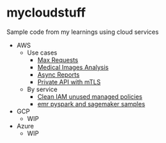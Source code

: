 # mycloudstuff
Sample code from my learnings using cloud services

* AWS
    * Use cases
        * [Max Requests](aws/use%20cases/max-requests)
        * [Medical Images Analysis](aws/use%20cases/medical-images)
        * [Async Reports](aws/use%20cases/async-reports)
        * [Private API with mTLS](aws/use%20cases/private-api-mtls)
    * By service
        * [Clean IAM unused managed policies](aws/by-service/iam)
        * [emr pyspark and sagemaker samples](aws/by-service/emr/pysparknotebook)
* GCP
    * WIP
* Azure
    * WIP
